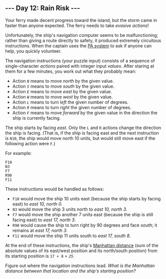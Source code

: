 ﻿
## --- Day 12: Rain Risk ---

Your ferry made decent progress toward the island, but the storm came in  faster than anyone expected. The ferry needs to take  _evasive actions_!

Unfortunately, the ship's navigation computer seems to be malfunctioning; rather than giving a route directly to safety, it produced extremely circuitous instructions. When the captain uses the  [PA system](https://en.wikipedia.org/wiki/Public_address_system)  to ask if anyone can help, you quickly volunteer.

The navigation instructions (your puzzle input) consists of a sequence of single-character  _actions_  paired with integer input  _values_. After staring at them for a few minutes, you work out what they probably mean:

-   Action  _`N`_  means to move  _north_  by the given value.
-   Action  _`S`_  means to move  _south_  by the given value.
-   Action  _`E`_  means to move  _east_  by the given value.
-   Action  _`W`_  means to move  _west_  by the given value.
-   Action  _`L`_  means to turn  _left_  the given number of degrees.
-   Action  _`R`_  means to turn  _right_  the given number of degrees.
-   Action  _`F`_  means to move  _forward_  by the given value in the direction the ship is currently facing.

The ship starts by facing  _east_. Only the  `L`  and  `R`  actions change the direction the ship is facing. (That is, if the ship is facing east and the next instruction is  `N10`, the ship would move north 10 units, but would still move east if the following action were  `F`.)

For example:

```
F10
N3
F7
R90
F11

```

These instructions would be handled as follows:

-   `F10`  would move the ship 10 units east (because the ship starts by facing east) to  _east 10, north 0_.
-   `N3`  would move the ship 3 units north to  _east 10, north 3_.
-   `F7`  would move the ship another 7 units east (because the ship is still facing east) to  _east 17, north 3_.
-   `R90`  would cause the ship to turn right by 90 degrees and face  _south_; it remains at  _east 17, north 3_.
-   `F11`  would move the ship 11 units south to  _east 17, south 8_.

At the end of these instructions, the ship's  [Manhattan distance](https://en.wikipedia.org/wiki/Manhattan_distance)  (sum of the absolute values of its east/west position and its north/south position) from its starting position is  `17 + 8`  =  _`25`_.

Figure out where the navigation instructions lead.  _What is the Manhattan distance between that location and the ship's starting position?_